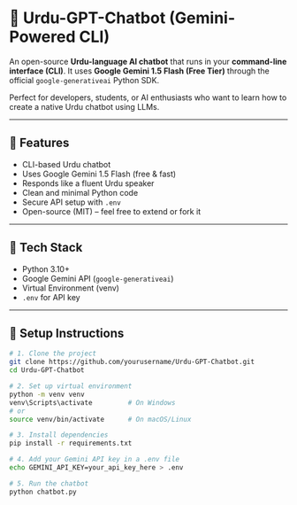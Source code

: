# 🤖 Urdu-GPT-Chatbot (Gemini-Powered CLI)

An open-source **Urdu-language AI chatbot** that runs in your **command-line interface (CLI)**. It uses **Google Gemini 1.5 Flash (Free Tier)** through the official `google-generativeai` Python SDK.

Perfect for developers, students, or AI enthusiasts who want to learn how to create a native Urdu chatbot using LLMs.

---

## 🌟 Features

- CLI-based Urdu chatbot  
- Uses Google Gemini 1.5 Flash (free & fast)  
- Responds like a fluent Urdu speaker  
- Clean and minimal Python code  
- Secure API setup with `.env`  
- Open-source (MIT) – feel free to extend or fork it

---

## 🧰 Tech Stack

- Python 3.10+  
- Google Gemini API (`google-generativeai`)  
- Virtual Environment (venv)  
- `.env` for API key

---

## 🚀 Setup Instructions

```bash
# 1. Clone the project
git clone https://github.com/yourusername/Urdu-GPT-Chatbot.git
cd Urdu-GPT-Chatbot

# 2. Set up virtual environment
python -m venv venv
venv\Scripts\activate         # On Windows
# or
source venv/bin/activate      # On macOS/Linux

# 3. Install dependencies
pip install -r requirements.txt

# 4. Add your Gemini API key in a .env file
echo GEMINI_API_KEY=your_api_key_here > .env

# 5. Run the chatbot
python chatbot.py
